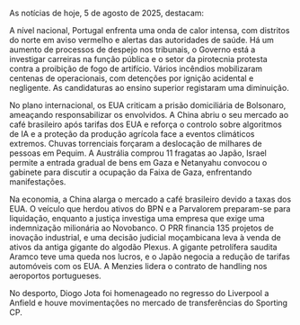As notícias de hoje, 5 de agosto de 2025, destacam:

A nível nacional, Portugal enfrenta uma onda de calor intensa, com distritos do norte em aviso vermelho e alertas das autoridades de saúde. Há um aumento de processos de despejo nos tribunais, o Governo está a investigar carreiras na função pública e o setor da pirotecnia protesta contra a proibição de fogo de artifício. Vários incêndios mobilizaram centenas de operacionais, com detenções por ignição acidental e negligente. As candidaturas ao ensino superior registaram uma diminuição.

No plano internacional, os EUA criticam a prisão domiciliária de Bolsonaro, ameaçando responsabilizar os envolvidos. A China abriu o seu mercado ao café brasileiro após tarifas dos EUA e reforça o controlo sobre algoritmos de IA e a proteção da produção agrícola face a eventos climáticos extremos. Chuvas torrenciais forçaram a deslocação de milhares de pessoas em Pequim. A Austrália comprou 11 fragatas ao Japão, Israel permite a entrada gradual de bens em Gaza e Netanyahu convocou o gabinete para discutir a ocupação da Faixa de Gaza, enfrentando manifestações.

Na economia, a China alarga o mercado a café brasileiro devido a taxas dos EUA. O veículo que herdou ativos do BPN e a Parvalorem preparam-se para liquidação, enquanto a justiça investiga uma empresa que exige uma indemnização milionária ao Novobanco. O PRR financia 135 projetos de inovação industrial, e uma decisão judicial moçambicana leva à venda de ativos da antiga gigante do algodão Plexus. A gigante petrolífera saudita Aramco teve uma queda nos lucros, e o Japão negocia a redução de tarifas automóveis com os EUA. A Menzies lidera o contrato de handling nos aeroportos portugueses.

No desporto, Diogo Jota foi homenageado no regresso do Liverpool a Anfield e houve movimentações no mercado de transferências do Sporting CP.